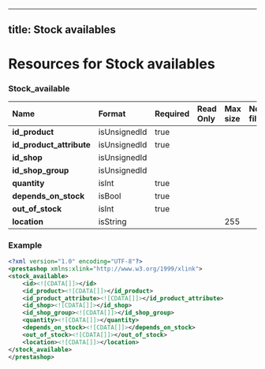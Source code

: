 
---
title: Stock availables
---

# Resources for Stock availables


### Stock_available

|           Name           |    Format    | Required | Read Only | Max size | Not filterable | Description |
| :----------------------- | :----------- | :------- | :-------- | :------- | :------------- | :---------- |
| **id_product**           | isUnsignedId | true     |           |          |                |             |
| **id_product_attribute** | isUnsignedId | true     |           |          |                |             |
| **id_shop**              | isUnsignedId |          |           |          |                |             |
| **id_shop_group**        | isUnsignedId |          |           |          |                |             |
| **quantity**             | isInt        | true     |           |          |                |             |
| **depends_on_stock**     | isBool       | true     |           |          |                |             |
| **out_of_stock**         | isInt        | true     |           |          |                |             |
| **location**             | isString     |          |           | 255      |                |             |


### Example

```xml
<?xml version="1.0" encoding="UTF-8"?>
<prestashop xmlns:xlink="http://www.w3.org/1999/xlink">
<stock_available>
	<id><![CDATA[]]></id>
	<id_product><![CDATA[]]></id_product>
	<id_product_attribute><![CDATA[]]></id_product_attribute>
	<id_shop><![CDATA[]]></id_shop>
	<id_shop_group><![CDATA[]]></id_shop_group>
	<quantity><![CDATA[]]></quantity>
	<depends_on_stock><![CDATA[]]></depends_on_stock>
	<out_of_stock><![CDATA[]]></out_of_stock>
	<location><![CDATA[]]></location>
</stock_available>
</prestashop>

```

